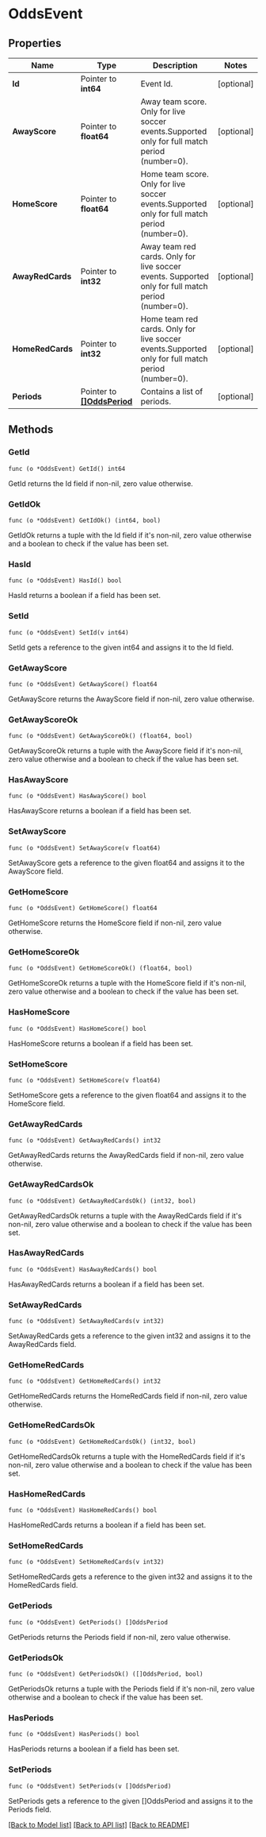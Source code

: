 # OddsEvent

## Properties

Name | Type | Description | Notes
------------ | ------------- | ------------- | -------------
**Id** | Pointer to **int64** | Event Id. | [optional] 
**AwayScore** | Pointer to **float64** | Away team score. Only for live soccer events.Supported only for full match period (number&#x3D;0). | [optional] 
**HomeScore** | Pointer to **float64** | Home team score. Only for live soccer events.Supported only for full match period (number&#x3D;0). | [optional] 
**AwayRedCards** | Pointer to **int32** | Away team red cards. Only for live soccer events. Supported only for full match period (number&#x3D;0). | [optional] 
**HomeRedCards** | Pointer to **int32** | Home team red cards. Only for live soccer events.Supported only for full match period (number&#x3D;0). | [optional] 
**Periods** | Pointer to [**[]OddsPeriod**](OddsPeriod.md) | Contains a list of periods. | [optional] 

## Methods

### GetId

`func (o *OddsEvent) GetId() int64`

GetId returns the Id field if non-nil, zero value otherwise.

### GetIdOk

`func (o *OddsEvent) GetIdOk() (int64, bool)`

GetIdOk returns a tuple with the Id field if it's non-nil, zero value otherwise
and a boolean to check if the value has been set.

### HasId

`func (o *OddsEvent) HasId() bool`

HasId returns a boolean if a field has been set.

### SetId

`func (o *OddsEvent) SetId(v int64)`

SetId gets a reference to the given int64 and assigns it to the Id field.

### GetAwayScore

`func (o *OddsEvent) GetAwayScore() float64`

GetAwayScore returns the AwayScore field if non-nil, zero value otherwise.

### GetAwayScoreOk

`func (o *OddsEvent) GetAwayScoreOk() (float64, bool)`

GetAwayScoreOk returns a tuple with the AwayScore field if it's non-nil, zero value otherwise
and a boolean to check if the value has been set.

### HasAwayScore

`func (o *OddsEvent) HasAwayScore() bool`

HasAwayScore returns a boolean if a field has been set.

### SetAwayScore

`func (o *OddsEvent) SetAwayScore(v float64)`

SetAwayScore gets a reference to the given float64 and assigns it to the AwayScore field.

### GetHomeScore

`func (o *OddsEvent) GetHomeScore() float64`

GetHomeScore returns the HomeScore field if non-nil, zero value otherwise.

### GetHomeScoreOk

`func (o *OddsEvent) GetHomeScoreOk() (float64, bool)`

GetHomeScoreOk returns a tuple with the HomeScore field if it's non-nil, zero value otherwise
and a boolean to check if the value has been set.

### HasHomeScore

`func (o *OddsEvent) HasHomeScore() bool`

HasHomeScore returns a boolean if a field has been set.

### SetHomeScore

`func (o *OddsEvent) SetHomeScore(v float64)`

SetHomeScore gets a reference to the given float64 and assigns it to the HomeScore field.

### GetAwayRedCards

`func (o *OddsEvent) GetAwayRedCards() int32`

GetAwayRedCards returns the AwayRedCards field if non-nil, zero value otherwise.

### GetAwayRedCardsOk

`func (o *OddsEvent) GetAwayRedCardsOk() (int32, bool)`

GetAwayRedCardsOk returns a tuple with the AwayRedCards field if it's non-nil, zero value otherwise
and a boolean to check if the value has been set.

### HasAwayRedCards

`func (o *OddsEvent) HasAwayRedCards() bool`

HasAwayRedCards returns a boolean if a field has been set.

### SetAwayRedCards

`func (o *OddsEvent) SetAwayRedCards(v int32)`

SetAwayRedCards gets a reference to the given int32 and assigns it to the AwayRedCards field.

### GetHomeRedCards

`func (o *OddsEvent) GetHomeRedCards() int32`

GetHomeRedCards returns the HomeRedCards field if non-nil, zero value otherwise.

### GetHomeRedCardsOk

`func (o *OddsEvent) GetHomeRedCardsOk() (int32, bool)`

GetHomeRedCardsOk returns a tuple with the HomeRedCards field if it's non-nil, zero value otherwise
and a boolean to check if the value has been set.

### HasHomeRedCards

`func (o *OddsEvent) HasHomeRedCards() bool`

HasHomeRedCards returns a boolean if a field has been set.

### SetHomeRedCards

`func (o *OddsEvent) SetHomeRedCards(v int32)`

SetHomeRedCards gets a reference to the given int32 and assigns it to the HomeRedCards field.

### GetPeriods

`func (o *OddsEvent) GetPeriods() []OddsPeriod`

GetPeriods returns the Periods field if non-nil, zero value otherwise.

### GetPeriodsOk

`func (o *OddsEvent) GetPeriodsOk() ([]OddsPeriod, bool)`

GetPeriodsOk returns a tuple with the Periods field if it's non-nil, zero value otherwise
and a boolean to check if the value has been set.

### HasPeriods

`func (o *OddsEvent) HasPeriods() bool`

HasPeriods returns a boolean if a field has been set.

### SetPeriods

`func (o *OddsEvent) SetPeriods(v []OddsPeriod)`

SetPeriods gets a reference to the given []OddsPeriod and assigns it to the Periods field.


[[Back to Model list]](../README.md#documentation-for-models) [[Back to API list]](../README.md#documentation-for-api-endpoints) [[Back to README]](../README.md)


